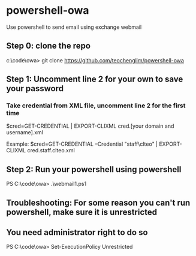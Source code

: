 # powershell-owa
Use powershell to send email using exchange webmail

## Step 0: clone the repo
c:\code\owa> git clone https://github.com/teochenglim/powershell-owa

## Step 1: Uncomment line 2 for your own to save your password
### Take credential from XML file, uncomment line 2 for the first time

$cred=GET-CREDENTIAL | EXPORT-CLIXML cred.[your domain and username].xml

Example:
$cred=GET-CREDENTIAL –Credential "staff\clteo" | EXPORT-CLIXML cred.staff.clteo.xml

## Step 2: Run your powershell using powershell

PS C:\code\owa> .\webmail1.ps1

## Troubleshooting: For some reason you can't run powershell, make sure it is unrestricted
## You need administrator right to do so

PS C:\code\owa> Set-ExecutionPolicy Unrestricted
